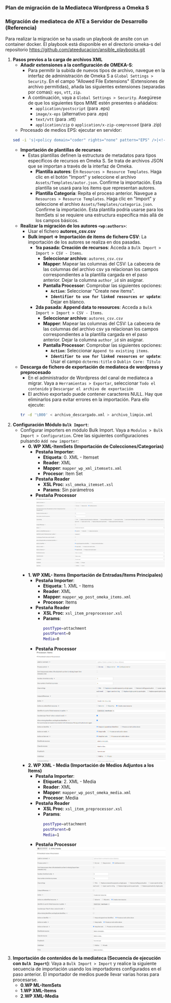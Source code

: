 ### Plan de migración de la Mediateca Wordpress a Omeka S

### Migración de mediateca de ATE a Servidor de Desarrollo (Referencia)
Para realizar la migración se ha usado un playbook de ansite con un container docker. El playbook está disponible en el directorio omeka-s del repositorio https://github.com/ateeducacion/ansible_playbooks.git 

1.  **Pasos previos a la carga de archivos XML**
    *   **Añadir extensiones a la configuración de OMEKA-S**:
        *   Para permitir la subida de nuevos tipos de archivo, navegue en la interfaz de administración de Omeka S a `Global Settings > Security`. En el campo "Allowed File Extensions" (Extensiones de archivo permitidas), añada las siguientes extensiones (separadas por comas): `eps`, `vtt`, `zip`.
        *   A continuación, vaya a `Global Settings > Security`. Asegúrese de que los siguientes tipos MIME estén presentes o añádalos:
            *   `application/postscript` (para .eps)
            *   `image/x-eps` (alternativo para .eps)
            *   `text/vtt` (para .vtt)
            *   `application/zip` o `application/x-zip-compressed` (para .zip)
    *   Procesado de medios EPS: ejecutar en servidor:
    ```bash
    sed -i 's|<policy domain="coder" rights="none" pattern="EPS" />|<!-- <policy domain="coder" rights="none" pattern="EPS" /> -->|' /etc/ImageMagick-6/policy.xml
    ```
    *   **Importación de plantillas de recursos**:
        *   Estas plantillas definen la estructura de metadatos para tipos específicos de recursos en Omeka S. Se trata de archivos JSON que se importan a través de la interfaz de Omeka.
            *   **Plantilla autores**: En `Resources > Resource Templates`. Haga clic en el botón "Import" y seleccione el archivo `Assets/Templates/autor.json`. Confirme la importación. Esta plantilla se usará para los items que representan autores.
            *   **Plantilla Categoría**: Repita el proceso anterior. Navegue a `Resources > Resource Templates`. Haga clic en "Import" y seleccione el archivo `Assets/Templates/categoria.json`. Confirme la importación. Esta plantilla podría usarse para los ItemSets si se requiere una estructura específica más allá de los campos básicos.
    *   **Realizar la migración de los autores `<wp:authors>`**:
        *   Usar el fichero **autores_csv.csv**
        *   **Bulk import => Importación de items de fichero CSV**: La importación de los autores se realiza en dos pasadas.
            *   **1ra pasada: Creación de recursos**: Acceda a `Bulk Import > Import > CSV - Items`.
                *   **Seleccionar archivo**: `autores_csv.csv`
                *   **Mapper**: Mapear las columnas del CSV: La cabecera de las columnas del archivo csv ya relacionan los campos correspondientes a la plantilla cargada en el paso anterior. Dejar la columna `author_id` sin asignar.
                *   **Pantalla Processor**: Comprobar las siguientes opciones:
                    *   **`Action`**: Seleccionar "Create new items".
                    *   **`Identifier to use for linked resources or update`**: Dejar en blanco.
            *   **2da pasada: Append data to resources**: Acceda a `Bulk Import > Import > CSV - Items`.
                *   **Seleccionar archivo**: `autores_csv.csv`
                *   **Mapper**: Mapear las columnas del CSV: La cabecera de las columnas del archivo csv ya relacionan los campos correspondientes a la plantilla cargada en el paso anterior. Dejar la columna `author_id` sin asignar.
                *   **Pantalla Processor**: Comprobar las siguientes opciones:
                    *   **`Action`**: Seleccionar `Append to existing items`.
                    *   **`Identifier to use for linked resources or update`**: Usar el campo `dcterms:title` o `Dublin Core: Título`
    *   **Descarga de fichero de exportación de mediateca de wordpress y preprocesado**
        *   En el administrador de Wordpress del canal de mediateca a migrar. Vaya a `Herramientas > Exportar`, seleccionar `Todo el contenido` y `Descargar el archivo de exportación`
        * El archivo exportado puede contener caracteres NULL. Hay que eliminarlos para evitar errores en la importación. Para ello ejecute:
        ```bash
        tr -d '\000' < archivo_descargado.xml > archivo_limpio.xml
        ```
2.  **Configuración Módulo `Bulk Import`**:
    *   Configurar importers en módulo Bulk Import. Vaya a `Modulos > Bulk Import > Configuration`.  Cree las siguientes configuraciones pulsando `Add new importer`:
        *   **0. WP XML-ItemSets (Importación de Colecciones/Categorías)**
            *   **Pestaña Importer**:
                *   **Etiqueta**: 0. XML - Itemset
                *   **Reader**: XML
                *   **Mapper**: `mapper_wp_xml_itemsets.xml`
                *   **Procesor**: Item Set
            *   **Pestaña Reader**
                *   **XSL Proc**: `xsl_omeka_itemset.xsl`
                *   **Params**: Sin parámetros
            *   **Pestaña Processor**
                ![Configuracion Processor item set](./img/Item_Sets.png)
        *   **1. WP XML- Items (Importación de Entradas/Items Principales)**
            *   **Pestaña Importer**:
                *   **Etiqueta**: 1. XML - Items
                *   **Reader**: XML
                *   **Mapper**: `mapper_wp_post_omeka_items.xml`
                *   **Procesor**: Items
            *   **Pestaña Reader**
                *   **XSL Proc**: `xsl_item_preprocessor.xsl`
                *   **Params**:
                    ```bash
                    postType=attachment
                    postParent=0
                    Media=0
                    ```
            *   **Pestaña Processor**
                ![Configuracion Processor item](./img/Items.png)
        *   **2. WP XML - Media (Importación de Medios Adjuntos a los Items)**
            *   **Pestaña Importer**:
                *   **Etiqueta**: 2. XML - Media
                *   **Reader**: XML
                *   **Mapper**: `mapper_wp_post_omeka_media.xml`
                *   **Procesor**: Media
            *   **Pestaña Reader**
                *   **XSL Proc**: `xsl_item_preprocessor.xsl`
                *   **Params**:
                    ```bash
                    postType=attachment
                    postParent=0
                    Media=1
                    ```
            *   **Pestaña Processor**
                ![Configuracion Processor item](./img/Media.png)
3.  **Importación de contenidos de la mediateca (Secuencia de ejecución con `Bulk Import`)**:
    Vaya a `Bulk Import > Import` y realice la siguiente secuencia de importación usando los importadores configurados en el paso anterior. El importador de medios puede llevar varias horas para procesarse. 
    *   **0.WP ML-ItemSets**
    *   **1.WP XML-Items**
    *   **2.WP XML-Media**



